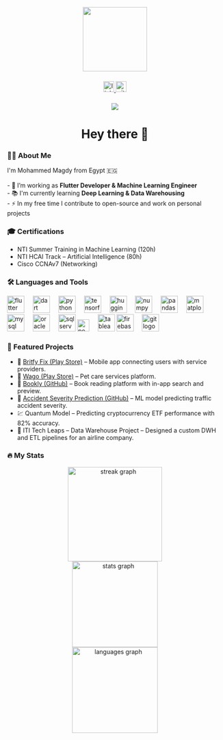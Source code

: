 <div align="center">
  <img height="150" src="https://media.giphy.com/media/M9gbBd9nbDrOTu1Mqx/giphy.gif"  />
</div>

###

<div align="center">
  <a href="https://www.linkedin.com/in/mohammed-magdy-b8a37a1a8/" target="_blank">
    <img src="https://img.shields.io/static/v1?message=LinkedIn&logo=linkedin&label=&color=0077B5&logoColor=white&labelColor=&style=for-the-badge" height="25" alt="linkedin logo"  />
  </a>
  <a href="https://github.com/muuahmmed" target="_blank">
    <img src="https://img.shields.io/static/v1?message=GitHub&logo=github&label=&color=181717&logoColor=white&labelColor=&style=for-the-badge" height="25" alt="github logo"  />
  </a>
</div>

###

<div align="center">
  <img src="https://visitor-badge.laobi.icu/badge?page_id=muuahmmed.muuahmmed"  />
</div>

###

<h1 align="center">Hey there 👋</h1>

###

<h3 align="left">👨‍💻 About Me</h3>

<p align="left">
I'm Mohammed Magdy from Egypt 🇪🇬 <br><br>
- 🔭 I’m working as <b>Flutter Developer & Machine Learning Engineer</b><br>
- 📚 I'm currently learning <b>Deep Learning & Data Warehousing</b><br>
- ⚡ In my free time I contribute to open-source and work on personal projects
</p>

###

<h3 align="left">🎓 Certifications</h3>

- NTI Summer Training in Machine Learning (120h)  
- NTI HCAI Track – Artificial Intelligence (80h)  
- Cisco CCNAv7 (Networking)  

###

<h3 align="left">🛠 Languages and Tools</h3>

<div align="left">
  <!-- Programming & Mobile -->
  <img src="https://cdn.jsdelivr.net/gh/devicons/devicon/icons/flutter/flutter-original.svg" height="40" alt="flutter logo" />
  <img width="12" />
  <img src="https://cdn.jsdelivr.net/gh/devicons/devicon/icons/dart/dart-original.svg" height="40" alt="dart logo" />
  <img width="12" />
  <img src="https://cdn.jsdelivr.net/gh/devicons/devicon/icons/python/python-original.svg" height="40" alt="python logo" />
  <img width="12" />

  <!-- Data Science -->
  <img src="https://cdn.jsdelivr.net/gh/devicons/devicon/icons/tensorflow/tensorflow-original.svg" height="40" alt="tensorflow logo" />
  <img width="12" />
  <img src="https://avatars.githubusercontent.com/u/25720743?s=200&v=4" height="40" alt="huggingface logo" />
  <img width="12" />
  <img src="https://cdn.jsdelivr.net/gh/devicons/devicon/icons/numpy/numpy-original.svg" height="40" alt="numpy logo" />
  <img width="12" />
  <img src="https://cdn.jsdelivr.net/gh/devicons/devicon/icons/pandas/pandas-original.svg" height="40" alt="pandas logo" />
  <img width="12" />
  <img src="https://upload.wikimedia.org/wikipedia/commons/8/84/Matplotlib_icon.svg" height="40" alt="matplotlib logo" />
  <img width="12" />

  <!-- Databases -->
  <img src="https://cdn.jsdelivr.net/gh/devicons/devicon/icons/mysql/mysql-original.svg" height="40" alt="mysql logo" />
  <img width="12" />
  <img src="https://cdn.jsdelivr.net/gh/devicons/devicon/icons/oracle/oracle-original.svg" height="40" alt="oracle logo" />
  <img width="12" />
  <img src="https://img.icons8.com/color/48/000000/microsoft-sql-server.png" height="40" alt="sqlserver logo" />

  <!-- Visualization -->
  <img src="https://img.shields.io/badge/Power%20BI-F2C811?style=for-the-badge&logo=powerbi&logoColor=black" height="28" alt="powerbi logo" />
  <img width="12" />
  <img src="https://img.icons8.com/color/48/000000/tableau-software.png" height="40" alt="tableau logo" />

  <!-- Tools -->
  <img src="https://cdn.jsdelivr.net/gh/devicons/devicon/icons/firebase/firebase-plain-wordmark.svg" height="40" alt="firebase logo" />
  <img width="12" />
  <img src="https://cdn.jsdelivr.net/gh/devicons/devicon/icons/git/git-original.svg" height="40" alt="git logo" />
</div>

###

<h3 align="left">🚀 Featured Projects</h3>

- 📱 [Britfy Fix (Play Store)](https://play.google.com/store/apps/details?id=at.britify.fix) – Mobile app connecting users with service providers.  
- 🐾 [Wago (Play Store)](https://play.google.com/store/apps/details?id=com.wago.android) – Pet care services platform.  
- 📖 [Bookly (GitHub)](https://github.com/muuahmmed/Bookly) – Book reading platform with in-app search and preview.  
- 🚦 [Accident Severity Prediction (GitHub)](https://github.com/MennaAhmad/SafeRoad) – ML model predicting traffic accident severity.  
- 💹 Quantum Model – Predicting cryptocurrency ETF performance with 82% accuracy.  
- 🛫 ITI Tech Leaps – Data Warehouse Project – Designed a custom DWH and ETL pipelines for an airline company.  

###

<h3 align="left">🔥 My Stats</h3>

<div align="center">
  <img src="https://streak-stats.demolab.com?user=muuahmmed&locale=en&mode=daily&theme=dark&hide_border=false&border_radius=5&order=3" height="220" alt="streak graph" />
</div>

<div align="center">
  <img src="https://github-readme-stats.vercel.app/api?username=muuahmmed&show_icons=true&theme=dark" height="200" alt="stats graph" />
</div>

<div align="center">
  <img src="https://github-readme-stats.vercel.app/api/top-langs/?username=muuahmmed&layout=compact&theme=dark" height="200" alt="languages graph" />
</div>
